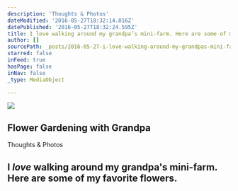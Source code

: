 ```yaml
---
description: 'Thoughts & Photos'
dateModified: '2016-05-27T18:32:14.016Z'
datePublished: '2016-05-27T18:32:24.595Z'
title: I love walking around my grandpa’s mini-farm. Here are some of my favorite flowers.
author: []
sourcePath: _posts/2016-05-27-i-love-walking-around-my-grandpas-mini-farm-here-are-some.md
starred: false
inFeed: true
hasPage: false
inNav: false
_type: MediaObject

---
```

<article style=""><img src="https://the-grid-user-content.s3-us-west-2.amazonaws.com/54684086-f92a-4c93-a3aa-8aaa5e2f3b8b.jpg" /><h1>Flower Gardening with Grandpa</h1><p>Thoughts &amp; Photos</p></article>

## I _love_ walking around my grandpa's mini-farm. Here are some of my favorite flowers.